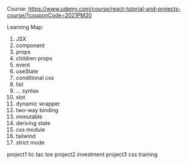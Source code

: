 Course: https://www.udemy.com/course/react-tutorial-and-projects-course/?couponCode=2021PM20

Learning Map:

1. JSX
2. component
3. props
4. children props
5. event
6. useState
7. conditional css
8. list
9. ... syntax
10. slot
11. dynamic wrapper
12. two-way binding
13. immutable
14. deriving state
15. css module
16. tailwind
17. strict mode

project1 tic tac toe
project2 investment
project3 css training
